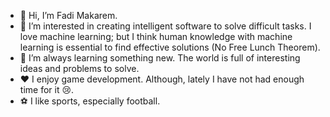 - 👋 Hi, I’m Fadi Makarem.
- 👀 I’m interested in creating intelligent software to solve difficult tasks. I love machine learning; but I think human knowledge with machine learning is essential to find effective solutions (No Free Lunch Theorem).
- 🌱 I’m always learning something new. The world is full of interesting ideas and problems to solve.
- :hearts: I enjoy game development. Although, lately I have not had enough time for it :cry:.
- :soccer: I like sports, especially football.

<!---
fadi-8/fadi-8 is a ✨ special ✨ repository because its `README.md` (this file) appears on your GitHub profile.
You can click the Preview link to take a look at your changes.
--->
